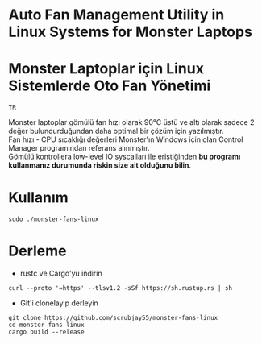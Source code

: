 # Auto Fan Management Utility in Linux Systems for Monster Laptops
# Monster Laptoplar için Linux Sistemlerde Oto Fan Yönetimi

<sub> TR </sub>

Monster laptoplar gömülü fan hızı olarak 90°C üstü ve altı olarak sadece 2 değer bulundurduğundan daha optimal bir çözüm için yazılmıştır.  
Fan hızı - CPU sıcaklığı değerleri Monster'ın Windows için olan Control Manager programından referans alınmıştır.  
Gömülü kontrollera low-level IO syscalları ile eriştiğinden **bu programı kullanmanız durumunda riskin size ait olduğunu bilin**.


# Kullanım
```
sudo ./monster-fans-linux
```


# Derleme
- rustc ve Cargo'yu indirin
```
curl --proto '=https' --tlsv1.2 -sSf https://sh.rustup.rs | sh
```

- Git'i clonelayıp derleyin
```
git clone https://github.com/scrubjay55/monster-fans-linux
cd monster-fans-linux
cargo build --release
```

